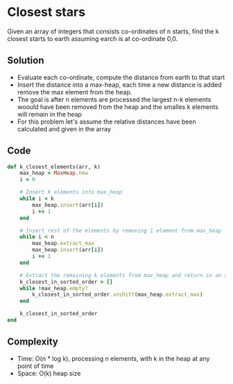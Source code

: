 # Closest stars
Given an array of integers that consists co-ordinates of n starts, find the k closest starts
to earth assuming earch is at co-ordinate 0,0.

## Solution
- Evaluate each co-ordinate, compute the distance from earth to that start
- Insert the distance into a max-heap, each time a new distance is added remove the max element
  from the heap.
- The goal is after n elements are processed the largest n-k elements woould have been removed
  from the heap and the smalles k elements will remain in the heap
- For this problem let's assume the relative distances have been calculated and given in the array

## Code
```ruby
def k_closest_elements(arr, k)
    max_heap = MaxHeap.new
    i = 0

    # Insert k elements into max_heap
    while i < k
        max_heap.insert(arr[i])
        i += 1
    end

    # Insert rest of the elements by removing 1 element from max_heap
    while i < n
        max_heap.extract_max
        max_heap.insert(arr[i])
        i += 1
    end

    # Extract the remaining k elements from max_heap and return in an array
    k_closest_in_sorted_order = []
    while !max_heap.empty?
        k_closest_in_sorted_order.unshift(max_heap.extract_max)
    end

    k_closest_in_sorted_order
end
```

## Complexity
- Time: O(n * log k), processing n elements, with k in the heap at any point of time
- Space: O(k) heap size
